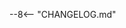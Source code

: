 <!-- markdownlint-disable -->
[comment]: <> (Includes Changelog content entire file as a snippet)
<!-- changelog is partially generated, so it doesn't follow headings and required structure, so we disable it. -->
--8<-- "CHANGELOG.md"
